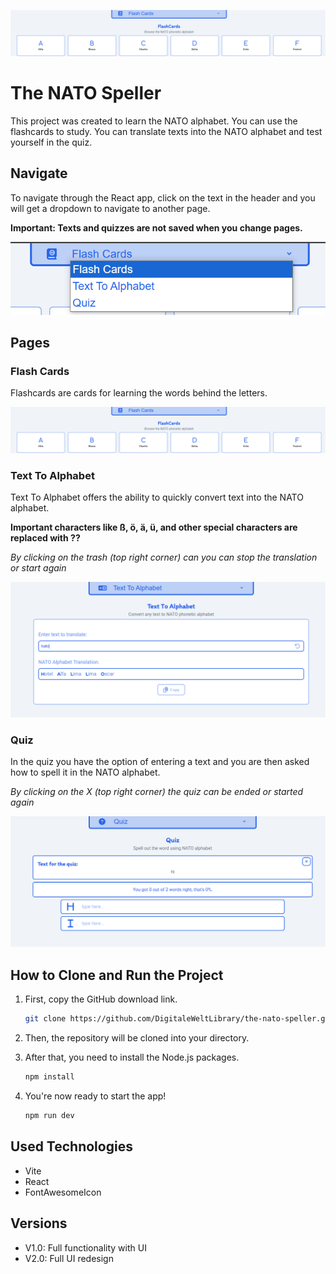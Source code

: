 ![alt text](readme/image.png)

# The NATO Speller

This project was created to learn the NATO alphabet. You can use the flashcards to study. You can translate texts into the NATO alphabet and test yourself in the quiz.



## Navigate

To navigate through the React app, click on the text in the header and you will get a dropdown to navigate to another page.

**Important: Texts and quizzes are not saved when you change pages.**

![alt text](readme/image1.png)

## Pages

### Flash Cards

Flashcards are cards for learning the words behind the letters.

![alt text](readme/image.png)

### Text To Alphabet

Text To Alphabet offers the ability to quickly convert text into the NATO alphabet.

**Important characters like ß, ö, ä, ü, and other special characters are replaced with ??**

*By clicking on the trash (top right corner) can you can stop the translation or start again*

![alt text](readme/image2.png)

### Quiz

In the quiz you have the option of entering a text and you are then asked how to spell it in the NATO alphabet.

*By clicking on the X (top right corner) the quiz can be ended or started again*

![alt text](readme/image3.png)


## How to Clone and Run the Project

1.  First, copy the GitHub download link.

    ```bash
    git clone https://github.com/DigitaleWeltLibrary/the-nato-speller.git
    ```

2.  Then, the repository will be cloned into your directory.

3.  After that, you need to install the Node.js packages.

    ```bash
    npm install
    ```

4.  You're now ready to start the app\!

    ```bash
    npm run dev
    ```

## Used Technologies

  * Vite
  * React
  * FontAwesomeIcon

## Versions
- V1.0: Full functionality with UI
- V2.0: Full UI redesign
